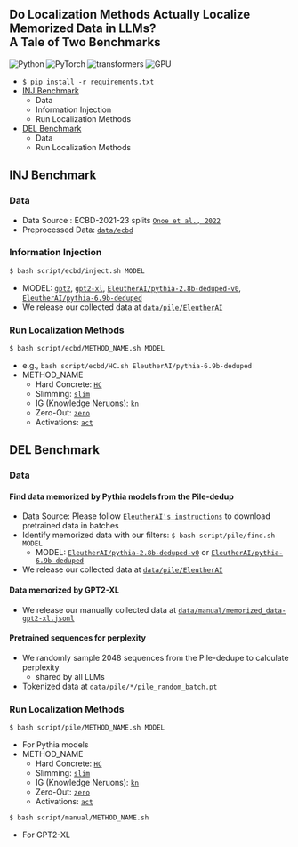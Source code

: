 ## Do Localization Methods Actually Localize Memorized Data in LLMs?  <br>  A Tale of Two Benchmarks

![Python](https://img.shields.io/badge/python-3.9-green.svg?style=plastic)
![PyTorch](https://img.shields.io/badge/pytorch-1.13-green.svg?style=plastic)
![transformers](https://img.shields.io/badge/transformers-4.31.0-green.svg?style=plastic)
![GPU](https://img.shields.io/badge/RTX-A6000-green.svg?style=plastic)

- ```$ pip install -r requirements.txt```
- [INJ Benchmark](#inj-benchmark)
  - Data 
  - Information Injection
  - Run Localization Methods
- [DEL Benchmark](#del-benchmark)
  - Data
  - Run Localization Methods 


## INJ Benchmark
### Data
- Data Source : ECBD-2021-23 splits [`Onoe et al., 2022`](https://aclanthology.org/2022.findings-naacl.52/)
- Preprocessed Data: [`data/ecbd`](data/ecbd)
### Information Injection
``` bash
$ bash script/ecbd/inject.sh MODEL
```
- MODEL: [`gpt2`](https://huggingface.co/gpt2), [`gpt2-xl`](https://huggingface.co/gpt2-xl), [`EleutherAI/pythia-2.8b-deduped-v0`](https://huggingface.co/EleutherAI/pythia-2.8b-deduped-v0), [`EleutherAI/pythia-6.9b-deduped`](https://huggingface.co/EleutherAI/pythia-6.9b-deduped)
- We release our collected data at [`data/pile/EleutherAI`](data/pile/EleutherAI)
### Run Localization Methods
``` bash
$ bash script/ecbd/METHOD_NAME.sh MODEL
```
- e.g., ```bash script/ecbd/HC.sh EleutherAI/pythia-6.9b-deduped```
- METHOD_NAME
    - Hard Concrete: [`HC`](script/ecbd/HC.sh)
    - Slimming: [`slim`](script/ecbd/slim.sh)
    - IG (Knowledge Neruons): [`kn`](script/ecbd/kn.sh)
    - Zero-Out: [`zero`](script/ecbd/zero.sh)
    - Activations: [`act`](script/ecbd/act.sh)

## DEL Benchmark
### Data
#### Find data memorized by Pythia models from the Pile-dedup
- Data Source: Please follow [`EleutherAI's instructions`](https://github.com/EleutherAI/pythia#exploring-the-dataset) to download pretrained data in batches
- Identify memorized data with our filters: ```$ bash script/pile/find.sh MODEL```
    - MODEL: [`EleutherAI/pythia-2.8b-deduped-v0`](https://huggingface.co/EleutherAI/pythia-2.8b-deduped-v0) or [`EleutherAI/pythia-6.9b-deduped`](https://huggingface.co/EleutherAI/pythia-6.9b-deduped)
- We release our collected data at [`data/pile/EleutherAI`](data/pile/EleutherAI)
#### Data memorized by GPT2-XL
- We release our manually collected data at [`data/manual/memorized_data-gpt2-xl.jsonl`](data/manual/memorized_data-gpt2-xl.jsonl)
#### Pretrained sequences for perplexity
- We randomly sample 2048 sequences from the Pile-dedupe to calculate perplexity
    - shared by all LLMs
- Tokenized data at `data/pile/*/pile_random_batch.pt`
### Run Localization Methods
``` bash
$ bash script/pile/METHOD_NAME.sh MODEL
```
- For Pythia models
- METHOD_NAME
    - Hard Concrete: [`HC`](script/pile/HC.sh)
    - Slimming: [`slim`](script/pile/slim.sh)
    - IG (Knowledge Neruons): [`kn`](script/pile/kn.sh)
    - Zero-Out: [`zero`](script/pile/zero.sh)
    - Activations: [`act`](script/pile/act.sh)
``` bash
$ bash script/manual/METHOD_NAME.sh
```
- For GPT2-XL
